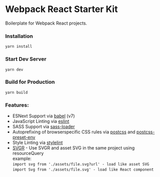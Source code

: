 # Webpack React Starter Kit

Boilerplate for Webpack React projects.

### Installation

`yarn install`<br>

### Start Dev Server

`yarn dev`<br>

### Build for Production

`yarn build`<br>

### Features:

- ESNext Support via [babel](https://babeljs.io/) (v7)
- JavaScript Linting via [eslint](https://eslint.org/)
- SASS Support via [sass-loader](https://github.com/jtangelder/sass-loader)
- Autoprefixing of browserspecific CSS rules via [postcss](https://postcss.org/) and [postcss-preset-env](https://github.com/csstools/postcss-preset-env)
- Style Linting via [stylelint](https://stylelint.io/)
- [SVGR](https://react-svgr.com/) - Use SVGR and asset SVG in the same project using resourceQuery<br>
example:<br>
`import svg from './assets/file.svg?url' - load like asset SVG`<br>
`import Svg from './assets/file.svg' - load like React component`